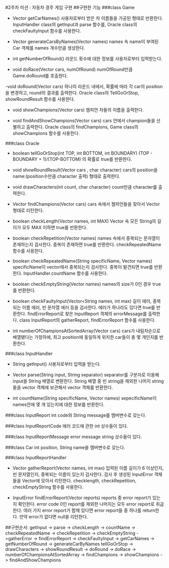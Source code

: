 #2주차 미션 : 자동차 경주 게임 구현
##구현한 기능
###class Game
- Vector<String> getCarNames()
사용자로부터 받은 차 이름들을 가공된 형태로 반환한다.
InputHandler class의 getInput과 parse 함수를, Oracle class의 checkFaultyInput 함수를 사용한다.

- Vector<Car> generateCarsByNames(Vector<String> names)
names 속 name이 부여된 Car 객체를 names 개수만큼 생성한다.

- int getNumberOfRound()
라운드 횟수에 대한 정보를 사용자로부터 입력받는다.

- void doRace(Vector<Car> cars, numOfRound)
numOfRound만큼 Game.doRound를 호출한다.

-void doRound(Vector<Car> cars)
하나의 라운드 내에서, 확률에 따라 각 car의 position을 변경하고, round의 결과를 출력한다.
Oracle class의 TellGoOrStop, showRoundResult 함수를 사용한다.

- void showChampions(Vector<Car> cars)
챔피언 차들의 이름을 출력한다.

- void findAndShowChampions(Vector<Car> cars)
cars 안에서 champion들을 선별하고 출력한다.
Oracle class의 findChampions, Game class의 showChampions 함수를 사용한다.


###class Oracle
- boolean tellGoOrStop(int TOP, int BOTTOM, int BOUNDARY)
(TOP - BOUNDARY + 1)/(TOP-BOTTOM) 의 확률로 true를 반환한다.

- void showRoundResult(Vector<Car> cars , char character)
cars의 position을 name:(position수만큼 character 출력) 형태로 출력한다.

- void drawCharacters(int count, char character)
count만큼 character를 출력한다.

- Vector<Car> findChampions(Vector<Car> cars)
cars 속에서 챔피언들을 찾아서 Vector<Car> 형태로 리턴한다.

- boolean checkLength(Vector<String> names, int MAX)
Vector 속 모든 String의 길이가 모두 MAX 이하면 true를 반환한다.

- boolean checkRepetition(Vector<String> names)
names 속에서 중복되는 문자열이 존재하는지 검사한다. 중복이 존재하면 true를 반환한다.
checkRepeatedName 함수를 사용한다.

- boolean checkRepeatedName(String specificName, Vector<String> names)
specificName이 vector에서 중복되는지 검사한다. 중복이 발견되면 true를 반환한다.
InputHandler.countName 함수를 사용한다.

- boolean checkEmptyString(Vector<String> names)
names의 size가 0인 경우 true를 반환한다.

- boolean checkFaultyInput(Vector<String names, int max)
길이 에러, 중복되는 이름 에러, 빈 문자열 에러 등을 검사한다. 에러가 하나라도 있다면 true를 반환한다.
findErrorReport로 찾은 InputReport 객체의 errorMessage를 출력한다.
class InputReport의 gatherReport, findErrorReport 함수를 사용한다.

- int numberOfChampionsAtSortedArray(Vector<Car> cars)
cars가 내림차순으로 배열됐다는 가정하에, 최고 position에 동일하게 위치한 car들이 총 몇 개인지를 반환한다.



###class InputHandler
- String getInput()
사용자로부터 입력을 받는다.

- Vector<String> parse(String input, String separator)
separator를 구분자로 이용해 input을 String 배열로 변환한다.
String 배열 중 빈 string을 제외한 나머지 string들을 vector 객체에 보관해서 vector 객체를 반환한다.

- int countName(String specificName, Vector<String> names)
sepecificName이 names안에 몇 개 있는지에 대한 정보를 반환한다.


###class InputReport
int code와 String message를 멤버변수로 갖는다.

###class InputReportCode
에러 코드에 관한 int 상수들이 있다.

###class InputReportMessage
error message string 상수들이 있다.

###class Car
int position, String name을 멤버변수로 갖는다.

###class InputReportHandler
- Vector<InputReport> gatherReport(Vector<String> names, int max)
입력된 이름 길이가 6 이상인지, 빈 문자열인지, 중복되는 이름이 있는지 검사한다. 검사 후 생성된 InputError 객체들을 Vector에 모아서 리턴한다.
checklength, checkRepetition, checkEmptyString 함수를 사용한다.

- InputError findErrorReport(Vector<InputError> reports)
 reports 중 error report가 있는지 확인한다. error code 0인 report를 제외한 나머지는 모두 error report로 취급한다.
 여러 가지 error report가 함께 있다면 error report들 중 하나를 return한다.
 만약 error가 없다면 null을 리턴한다.




##구현순서:
getInput -> parse -> checkLength -> countName -> checkRepeatedName -> checkRepetition -> checkEmptyString
->gatherError -> findErrorReport -> checkFaultyInput -> getCarNames
-> getNumberOfRound
-> generateCarByNames
tellGoOrStop -> drawCharacters -> showRoundResult -> doRound -> doRace
-> numberOfChampionsAtSortedArray -> findChampions -> showChampions -> findAndShowChampions